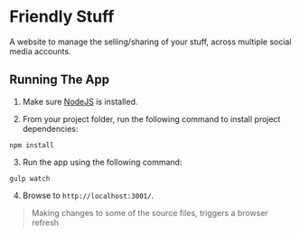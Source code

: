 # Friendly Stuff

A website to manage the selling/sharing of your stuff, across multiple social media accounts.

## Running The App

1) Make sure [NodeJS](https://nodejs.org/en/) is installed.

2) From your project folder, run the following command to install project dependencies:

  ```shell
  npm install
  ```

3) Run the app using the following command:

  ```shell
  gulp watch
  ```
4) Browse to `http://localhost:3001/`.
> Making changes to some of the source files, triggers a browser refresh
